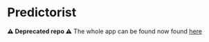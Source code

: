 # Predictorist
**⚠️ Deprecated repo  ⚠️**
The whole app can be found now found [here](https://github.com/dspytdao/predictorist)
